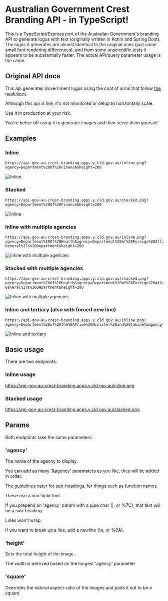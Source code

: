 # Australian Government Crest Branding API - in TypeScript!

This is a TypeScript/Express port of the Australian Government's branding API to generate logos with text (originally written in Kotlin and Spring Boot). The logos it generates are almost identical to the original ones (just some small font rendering differences), and from some unscientific tests it appears to be substantially faster. The actual API/query parameter usage is the same.

## Original API docs

This api generates Government logos using the coat of arms that follow [the guidelines](https://beta.dta.gov.au/help-and-advice/guides-and-tools/requirements-australian-government-websites/branding)

Although this api is live, it's not monitored or setup to horizontally scale.

Use it in production at your risk.

You're better off using it to generate images and then serve them yourself

## Examples

### Inline
```
https://api-gov-au-crest-branding.apps.y.cld.gov.au/inline.png?agency=Department%20Of%20Finance&height=200
```

![Inline](https://api-gov-au-crest-branding.apps.y.cld.gov.au/inline.png?agency=Department%20Of%20Finance&height=200)



### Stacked
```
https://api-gov-au-crest-branding.apps.y.cld.gov.au/stacked.png?agency=Department%20Of%20Finance&height=200
```

![Inline](https://api-gov-au-crest-branding.apps.y.cld.gov.au/stacked.png?agency=Department%20Of%20Finance&height=200)



### Inline with multiple agencies
```
https://api-gov-au-crest-branding.apps.y.cld.gov.au/inline.png?agency=Department%20Of%20Health&agency=Department%20of%20Foreign%20Affairs%20and%20Trade&agency=Attorney-General%27s%20Department&height=200
```

![Inline with multiple agencies](https://api-gov-au-crest-branding.apps.y.cld.gov.au/inline.png?agency=Department%20Of%20Health&agency=Department%20of%20Foreign%20Affairs%20and%20Trade&agency=Attorney-General%27s%20Department&height=200)

### Stacked with multiple agencies
```
https://api-gov-au-crest-branding.apps.y.cld.gov.au/stacked.png?agency=Department%20Of%20Health&agency=Department%20of%20Foreign%20Affairs%20and%20Trade&agency=Attorney-General%27s%20Department&height=200
```

![Inline with multiple agencies](https://api-gov-au-crest-branding.apps.y.cld.gov.au/stacked.png?agency=Department%20Of%20Health&agency=Department%20of%20Foreign%20Affairs%20and%20Trade&agency=Attorney-General%27s%20Department&height=200)



### Inline and tertiary (also with forced new line)
```
https://api-gov-au-crest-branding.apps.y.cld.gov.au/inline.png?agency=Department%20of%20the%0APrime%20Minister%20and%20Cabinet&agency=%7CGovernment%20Branding%20Unit&height=200
```

![Inline and tertiary ](https://api-gov-au-crest-branding.apps.y.cld.gov.au/inline.png?agency=Department%20of%20the%0APrime%20Minister%20and%20Cabinet&agency=%7CGovernment%20Branding%20Unit&height=200)


## Basic usage

There are two endpoints:

### Inline usage
https://api-gov-au-crest-branding.apps.y.cld.gov.au/inline.png


### Stacked usage
https://api-gov-au-crest-branding.apps.y.cld.gov.au/stacked.png


## Params
Both endpoints take the same parameters:

### 'agency'
The name of the agecny to display.

You can add as many '&agency' paramaters as you like, they will be added in order.

The guidelines cater for sub-headings, for things such as function names.

These use a non-bold font.

If you prepend an 'agency' param with a pipe char (|, or %7C), that text will be a sub-heading

Lines won't wrap.

If you want to break up a line, add a newline (\n, or %0A).

### 'height'
Sets the total height of the image.

The width is derrived based on the longest 'agency' parameter

### 'square'
Overrides the natural aspect-ratio of the images and pads it out to be a square
